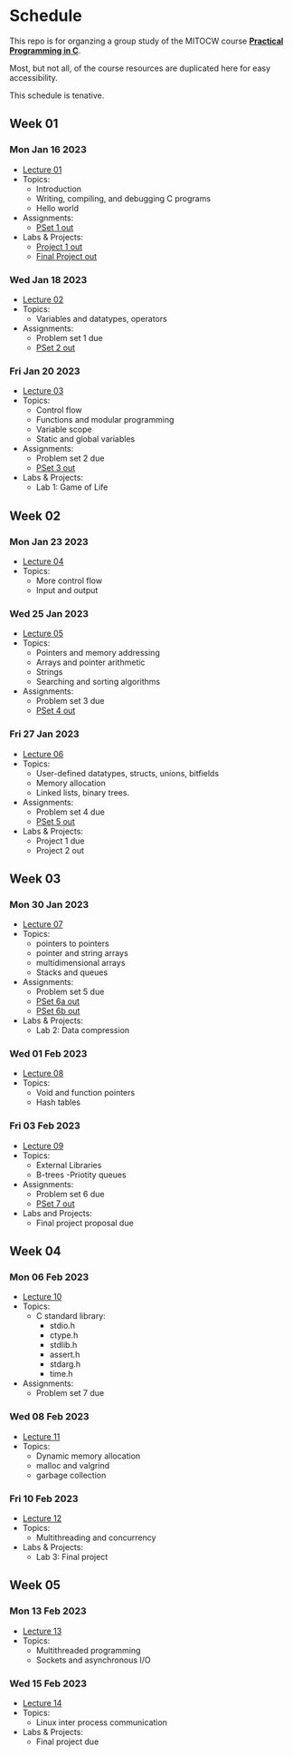 # Schedule

This repo is for organzing a group study of the MITOCW course
[**Practical Programming in C**](https://ocw.mit.edu/courses/6-087-practical-programming-in-c-january-iap-2010/pages/syllabus/).

Most, but not all, of the course resources are duplicated here
for easy accessibility.

This schedule is tenative.

## Week 01

### Mon Jan 16 2023

- [Lecture 01](lectures/lec01.pdf)
- Topics:
  - Introduction
  - Writing, compiling, and debugging C programs
  - Hello world
- Assignments:
  - [PSet 1 out](assignments/assn01.pdf)
- Labs & Projects:
  - [Project 1 out](labs_and_projects/lab01.pdf)
  - [Final Project out](labs_and_projects/final_project.pdf)

### Wed Jan 18 2023

- [Lecture 02](lectures/lec02.pdf)
- Topics:
  - Variables and datatypes, operators
- Assignments:
  - Problem set 1 due
  - [PSet 2 out](assignments/assn02.pdf)

### Fri Jan 20 2023

- [Lecture 03](lectures/lec03.pdf)
- Topics:
  - Control flow
  - Functions and modular programming
  - Variable scope
  - Static and global variables
- Assignments:
  - Problem set 2 due
  - [PSet 3 out](assignments/assn03.pdf)
- Labs & Projects:
  - Lab 1: Game of Life

## Week 02

### Mon Jan 23 2023

- [Lecture 04](lectures/lec04.pdf)
- Topics:
  - More control flow
  - Input and output

### Wed 25 Jan 2023

- [Lecture 05](lectures/lec05.pdf)
- Topics:
  - Pointers and memory addressing
  - Arrays and pointer arithmetic
  - Strings
  - Searching and sorting algorithms
- Assignments:
  - Problem set 3 due
  - [PSet 4 out](assignments/assn04.pdf)

### Fri 27 Jan 2023

- [Lecture 06](lectures/lec06.pdf)
- Topics:
  - User-defined datatypes, structs, unions, bitfields
  - Memory allocation
  - Linked lists, binary trees.
- Assignments:
  - Problem set 4 due
  - [PSet 5 out](assignments/assn05.pdf)
- Labs & Projects:
  - Project 1 due
  - Project 2 out

## Week 03

### Mon 30 Jan 2023

- [Lecture 07](lectures/lec07.pdf)
- Topics:
  - pointers to pointers
  - pointer and string arrays
  - multidimensional arrays
  - Stacks and queues
- Assignments:
  - Problem set 5 due
  - [PSet 6a out](assignments/assn06a.pdf)
  - [PSet 6b out](assignments/assn06b.pdf)
- Labs & Projects:
  - Lab 2: Data compression

### Wed 01 Feb 2023

- [Lecture 08](lectures/lec08.pdf)
- Topics:
  - Void and function pointers
  - Hash tables

### Fri 03 Feb 2023

- [Lecture 09](lectures/lec09.pdf)
- Topics:
  - External Libraries
  - B-trees
  -Priotity queues
- Assignments:
  - Problem set 6 due
  - [PSet 7 out](assignments/assn07.pdf)
- Labs and Projects:
  - Final project proposal due

## Week 04

### Mon 06 Feb 2023

- [Lecture 10](lectures/lec10.pdf)
- Topics:
  - C standard library:
    - stdio.h
    - ctype.h
    - stdlib.h
    - assert.h
    - stdarg.h
    - time.h
- Assignments:
  - Problem set 7 due

### Wed 08 Feb 2023

- [Lecture 11](lectures/lec11.pdf)
- Topics:
  - Dynamic memory allocation
  - malloc and valgrind
  - garbage collection

### Fri 10 Feb 2023

- [Lecture 12](lectures/lec12.pdf)
- Topics:
  - Multithreading and concurrency
- Labs & Projects:
  - Lab 3: Final project

## Week 05

### Mon 13 Feb 2023

- [Lecture 13](lectures/lec13.pdf)
- Topics:
  - Multithreaded programming
  - Sockets and asynchronous I/O

### Wed 15 Feb 2023

- [Lecture 14](lectures/lec14.pdf)
- Topics:
  - Linux inter process communication
- Labs & Projects:
  - Final project due
